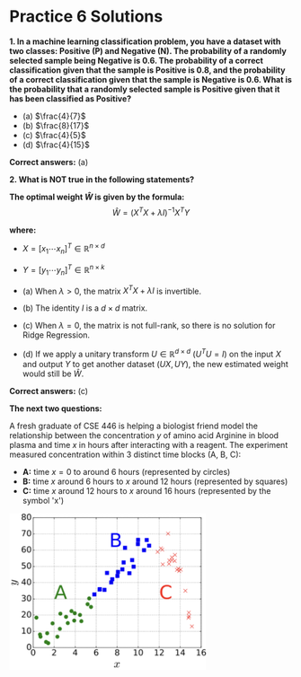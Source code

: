 # Practice 6 Solutions

**1. In a machine learning classification problem, you have a dataset with two classes: Positive (P) and Negative (N). The probability of a randomly selected sample being Negative is 0.6. The probability of a correct classification given that the sample is Positive is 0.8, and the probability of a correct classification given that the sample is Negative is 0.6. What is the probability that a randomly selected sample is Positive given that it has been classified as Positive?**

*   (a) $\frac{4}{7}$
*   (b) $\frac{8}{17}$
*   (c) $\frac{4}{5}$
*   (d) $\frac{4}{15}$

**Correct answers:** (a)

**2. What is NOT true in the following statements?**

**The optimal weight $\hat{W}$ is given by the formula:**
$$\hat{W} = (X^T X + \lambda I)^{-1} X^T Y$$

**where:**
*   $X = [x_1 \cdots x_n]^T \in \mathbb{R}^{n \times d}$
*   $Y = [y_1 \cdots y_n]^T \in \mathbb{R}^{n \times k}$

*   (a) When $\lambda > 0$, the matrix $X^T X + \lambda I$ is invertible.
*   (b) The identity $I$ is a $d \times d$ matrix.
*   (c) When $\lambda = 0$, the matrix is not full-rank, so there is no solution for Ridge Regression.
*   (d) If we apply a unitary transform $U \in \mathbb{R}^{d \times d}$ ($U^T U = I$) on the input $X$ and output $Y$ to get another dataset $(UX, UY)$, the new estimated weight would still be $\hat{W}$.

**Correct answers:** (c)

**The next two questions:**

A fresh graduate of CSE 446 is helping a biologist friend model the relationship between the concentration $y$ of amino acid Arginine in blood plasma and time $x$ in hours after interacting with a reagent. The experiment measured concentration within 3 distinct time blocks (A, B, C):

*   **A:** time $x = 0$ to around 6 hours (represented by circles)
*   **B:** time $x$ around 6 hours to $x$ around 12 hours (represented by squares)
*   **C:** time $x$ around 12 hours to $x$ around 16 hours (represented by the symbol 'x')

<img src="./experiment.png" width="350px">

